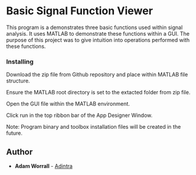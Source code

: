 # Basic Signal Function Viewer

This program is a demonstrates three basic functions used within signal analysis. It uses MATLAB to demonstrate these functions within a GUI. The purpose of this project was to give intuition into operations performed with these functions.

### Installing

Download the zip file from Github repository and place within MATLAB file structure.

Ensure the MATLAB root directory is set to the extacted folder from zip file.

Open the GUI file within the MATLAB environment.

Click run in the top ribbon bar of the App Designer Window.

Note: Program binary and toolbox installation files will be created in the future.

## Author

* **Adam Worrall** - [Adintra](https://github.com/adintra)



